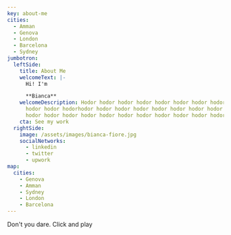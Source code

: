 ```yaml
---
key: about-me
cities:
  - Amman
  - Genova
  - London
  - Barcelona
  - Sydney
jumbotron:
  leftSide:
    title: About Me
    welcomeText: |-
      Hi! I'm

      **Bianca**
    welcomeDescription: Hodor hodor hodor hodor hodor hodor hodor hodor hodor hodor
      hodor hodor hodorhodor hodor hodor hodor hodor hodor hodor hodor hodor
      hodor hodor hodor hodor hodor hodor hodor hodor hodor hodor hodor
    cta: See my work
  rightSide:
    image: /assets/images/bianca-fiore.jpg
    socialNetworks:
      - linkedin
      - twitter
      - upwork
map:
  cities:
    - Genova
    - Amman
    - Sydney
    - London
    - Barcelona
---
```

Don't you dare. Click and play